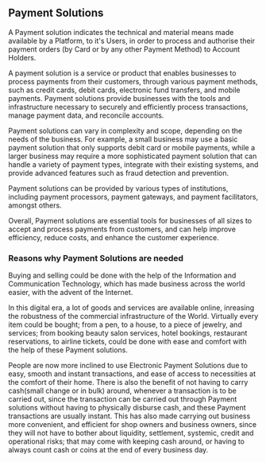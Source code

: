 ## Payment Solutions

A Payment solution indicates the technical and material means made available by a Platform, to it's Users, in order to process and authorise their payment orders (by Card or by any other Payment Method) to Account Holders.

A payment solution is a service or product that enables businesses to process payments from their customers, through various payment methods, such as credit cards, debit cards, electronic fund transfers, and mobile payments. Payment solutions provide businesses with the tools and infrastructure necessary to securely and efficiently process transactions, manage payment data, and reconcile accounts.

Payment solutions can vary in complexity and scope, depending on the needs of the business. For example, a small business may use a basic payment solution that only supports debit card or mobile payments, while a larger business may require a more sophisticated payment solution that can handle a variety of payment types, integrate with their existing systems, and provide advanced features such as fraud detection and prevention.

Payment solutions can be provided by various types of institutions, including payment processors, payment gateways, and payment facilitators, amongst others.

Overall, Payment solutions are essential tools for businesses of all sizes to accept and process payments from customers, and can help improve efficiency, reduce costs, and enhance the customer experience.


### Reasons why Payment Solutions are needed

Buying and selling could be done with the help of the Information and Communication Technology, which has made business across the world easier, with the advent of the Internet.

In this digital era, a lot of goods and services are available online, inreasing the robustness of the commercial infrastructure of the World. Virtually every item could be bought; from a pen, to a house, to a piece of jewelry, and services; from booking beauty salon services, hotel bookings, restaurant reservations, to airline tickets, could be done with ease and comfort with the help of these Payment solutions.

People are now more inclined to use Electronic Payment Solutions due to easy, smooth and instant transactions, and ease of access to necessities at the comfort of their home. There is also the benefit of not having to carry cash(small change or in bulk) around, whenever a transaction is to be carried out, since the transaction can be carried out through Payment solutions without having to physically disburse cash, and these Payment transactions are usually instant. This has also made carrying out business more convenient, and efficient for shop owners and business owners, since they will not have to bother about liquidity, settlement, systemic, credit and operational risks; that may come with keeping cash around, or having to always count cash or coins at the end of every business day.
